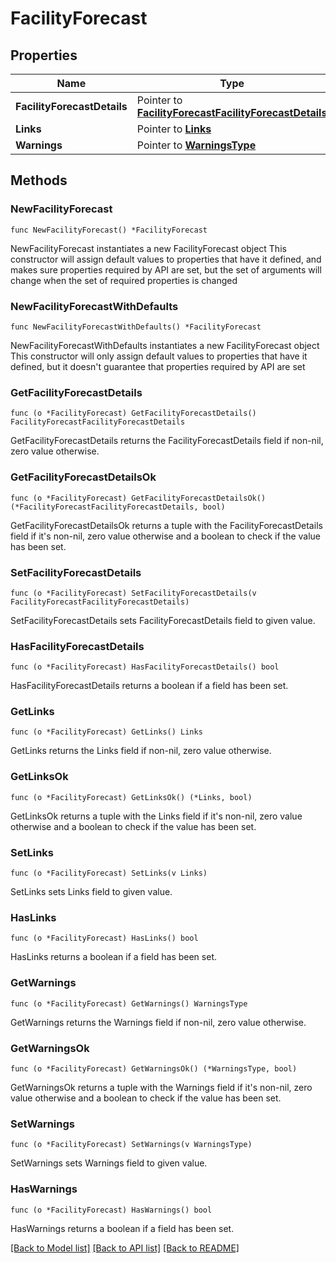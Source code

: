 # FacilityForecast

## Properties

Name | Type | Description | Notes
------------ | ------------- | ------------- | -------------
**FacilityForecastDetails** | Pointer to [**FacilityForecastFacilityForecastDetails**](FacilityForecastFacilityForecastDetails.md) |  | [optional] 
**Links** | Pointer to [**Links**](Links.md) |  | [optional] 
**Warnings** | Pointer to [**WarningsType**](WarningsType.md) |  | [optional] 

## Methods

### NewFacilityForecast

`func NewFacilityForecast() *FacilityForecast`

NewFacilityForecast instantiates a new FacilityForecast object
This constructor will assign default values to properties that have it defined,
and makes sure properties required by API are set, but the set of arguments
will change when the set of required properties is changed

### NewFacilityForecastWithDefaults

`func NewFacilityForecastWithDefaults() *FacilityForecast`

NewFacilityForecastWithDefaults instantiates a new FacilityForecast object
This constructor will only assign default values to properties that have it defined,
but it doesn't guarantee that properties required by API are set

### GetFacilityForecastDetails

`func (o *FacilityForecast) GetFacilityForecastDetails() FacilityForecastFacilityForecastDetails`

GetFacilityForecastDetails returns the FacilityForecastDetails field if non-nil, zero value otherwise.

### GetFacilityForecastDetailsOk

`func (o *FacilityForecast) GetFacilityForecastDetailsOk() (*FacilityForecastFacilityForecastDetails, bool)`

GetFacilityForecastDetailsOk returns a tuple with the FacilityForecastDetails field if it's non-nil, zero value otherwise
and a boolean to check if the value has been set.

### SetFacilityForecastDetails

`func (o *FacilityForecast) SetFacilityForecastDetails(v FacilityForecastFacilityForecastDetails)`

SetFacilityForecastDetails sets FacilityForecastDetails field to given value.

### HasFacilityForecastDetails

`func (o *FacilityForecast) HasFacilityForecastDetails() bool`

HasFacilityForecastDetails returns a boolean if a field has been set.

### GetLinks

`func (o *FacilityForecast) GetLinks() Links`

GetLinks returns the Links field if non-nil, zero value otherwise.

### GetLinksOk

`func (o *FacilityForecast) GetLinksOk() (*Links, bool)`

GetLinksOk returns a tuple with the Links field if it's non-nil, zero value otherwise
and a boolean to check if the value has been set.

### SetLinks

`func (o *FacilityForecast) SetLinks(v Links)`

SetLinks sets Links field to given value.

### HasLinks

`func (o *FacilityForecast) HasLinks() bool`

HasLinks returns a boolean if a field has been set.

### GetWarnings

`func (o *FacilityForecast) GetWarnings() WarningsType`

GetWarnings returns the Warnings field if non-nil, zero value otherwise.

### GetWarningsOk

`func (o *FacilityForecast) GetWarningsOk() (*WarningsType, bool)`

GetWarningsOk returns a tuple with the Warnings field if it's non-nil, zero value otherwise
and a boolean to check if the value has been set.

### SetWarnings

`func (o *FacilityForecast) SetWarnings(v WarningsType)`

SetWarnings sets Warnings field to given value.

### HasWarnings

`func (o *FacilityForecast) HasWarnings() bool`

HasWarnings returns a boolean if a field has been set.


[[Back to Model list]](../README.md#documentation-for-models) [[Back to API list]](../README.md#documentation-for-api-endpoints) [[Back to README]](../README.md)


